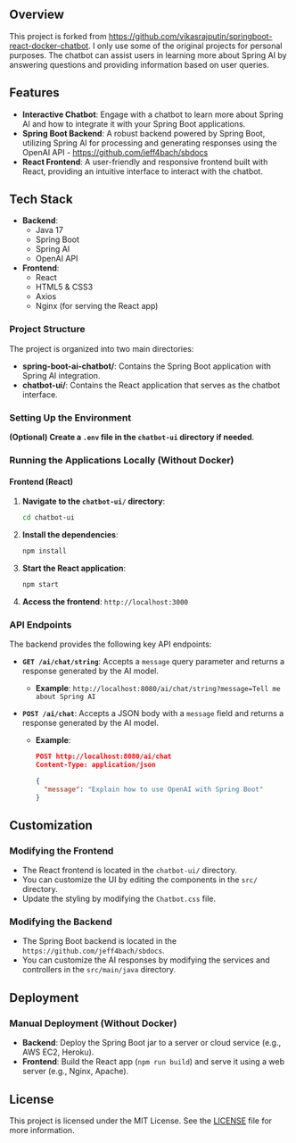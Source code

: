 
## Overview

This project is forked from https://github.com/vikasrajputin/springboot-react-docker-chatbot.
I only use some of the original projects for personal purposes.
The chatbot can assist users in learning more about Spring AI by answering questions and providing information based on user queries.

## Features

- **Interactive Chatbot**: Engage with a chatbot to learn more about Spring AI and how to integrate it with your Spring Boot applications.
- **Spring Boot Backend**: A robust backend powered by Spring Boot, utilizing Spring AI for processing and generating responses using the OpenAI API - https://github.com/jeff4bach/sbdocs
- **React Frontend**: A user-friendly and responsive frontend built with React, providing an intuitive interface to interact with the chatbot.


## Tech Stack

- **Backend**: 
  - Java 17
  - Spring Boot
  - Spring AI
  - OpenAI API
- **Frontend**:
  - React
  - HTML5 & CSS3
  - Axios
  - Nginx (for serving the React app)



### Project Structure

The project is organized into two main directories:

- **spring-boot-ai-chatbot/**: Contains the Spring Boot application with Spring AI integration.
- **chatbot-ui/**: Contains the React application that serves as the chatbot interface.

### Setting Up the Environment

**(Optional) Create a `.env` file in the `chatbot-ui` directory if needed**.

### Running the Applications Locally (Without Docker)

#### Frontend (React)

1. **Navigate to the `chatbot-ui/` directory**:

    ```bash
    cd chatbot-ui
    ```

2. **Install the dependencies**:

    ```bash
    npm install
    ```

3. **Start the React application**:

    ```bash
    npm start
    ```

4. **Access the frontend**: `http://localhost:3000`

### API Endpoints

The backend provides the following key API endpoints:

- **`GET /ai/chat/string`**: Accepts a `message` query parameter and returns a response generated by the AI model.
  - **Example**: `http://localhost:8080/ai/chat/string?message=Tell me about Spring AI`
  
- **`POST /ai/chat`**: Accepts a JSON body with a `message` field and returns a response generated by the AI model.
  - **Example**:
    ```json
    POST http://localhost:8080/ai/chat
    Content-Type: application/json
    
    {
      "message": "Explain how to use OpenAI with Spring Boot"
    }
    ```

## Customization

### Modifying the Frontend

- The React frontend is located in the `chatbot-ui/` directory.
- You can customize the UI by editing the components in the `src/` directory.
- Update the styling by modifying the `Chatbot.css` file.

### Modifying the Backend

- The Spring Boot backend is located in the `https://github.com/jeff4bach/sbdocs`.
- You can customize the AI responses by modifying the services and controllers in the `src/main/java` directory.

## Deployment

### Manual Deployment (Without Docker)

- **Backend**: Deploy the Spring Boot jar to a server or cloud service (e.g., AWS EC2, Heroku).
- **Frontend**: Build the React app (`npm run build`) and serve it using a web server (e.g., Nginx, Apache).

## License

This project is licensed under the MIT License. See the [LICENSE](LICENSE) file for more information.
